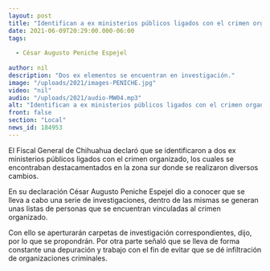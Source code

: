 ```yaml
---
layout: post
title: "Identifican a ex ministerios públicos ligados con el crimen organizado"
date: 2021-06-09T20:29:00.000-06:00
tags:
  
  - César Augusto Peniche Espejel
  
author: nil
description: "Dos ex elementos se encuentran en investigación."
image: "/uploads/2021/images-PENICHE.jpg"
video: "nil"
audio: "/uploads/2021/audio-MW04.mp3"
alt: "Identifican a ex ministerios públicos ligados con el crimen organizado"
front: false
section: "Local"
news_id: 184953
---
```


El Fiscal General de Chihuahua declaró que se identificaron a dos ex ministerios públicos ligados con el crimen organizado, los cuales se encontraban destacamentados en la zona sur donde se realizaron diversos cambios.

En su declaración César Augusto Peniche Espejel dio a conocer que se lleva a cabo una serie de investigaciones, dentro de las mismas se generan unas listas de personas que se encuentran vinculadas al crimen organizado.

Con ello se aperturarán carpetas de investigación correspondientes, dijo, por lo que se propondrán. Por otra parte señaló que se lleva de forma constante una depuración y trabajo con el fin de evitar que se dé infiltración de organizaciones criminales.
